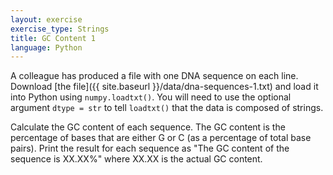 ```yaml
---
layout: exercise
exercise_type: Strings
title: GC Content 1
language: Python
---
```


A colleague has produced a file with one DNA sequence on each line. Download
[the file]({{ site.baseurl }}/data/dna-sequences-1.txt) and load it into Python using
`numpy.loadtxt()`. You will need to use the optional argument `dtype = str` to
tell `loadtxt()` that the data is composed of strings.

Calculate the GC content of each sequence. The GC content is the percentage of
bases that are either G or C (as a percentage of total base pairs). Print the
result for each sequence as "The GC content of the sequence is XX.XX%" where
XX.XX is the actual GC content.
